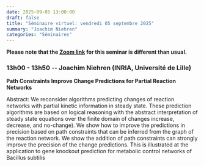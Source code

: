 ```yaml
---
date: 2025-09-05 13:00:00
draft: false
title: "Séminaire virtuel: vendredi 05 septembre 2025"
summary: "Joachim Niehren"
categories: "Séminaires"
---
```


**Please note that the [Zoom link](https://us02web.zoom.us/j/84486915995?pwd=oOruBGFbADKYreMMFCZr0UBKslUfUC.1) for this seminar is different than usual.**


### 13h00 - 13h50 -- Joachim Niehren (INRIA, Université de Lille)

**Path Constraints Improve Change Predictions for Partial Reaction Networks**

Abstract: We reconsider algorithms predicting changes of reaction networks with partial kinetic information in steady state. These prediction algorithms are based on logical reasoning with the abstract interpretation of steady state equations over the finite domain of changes increase, decrease, and no-change). We show how to improve the predictions in precision based on path constraints that can be inferred from the graph of the  reaction network. We show the addition of path constraints can strongly improve the precision of the change predictions. This is illustrated at the application to gene knockout prediction for metabolic control networks of Bacillus subtilis
